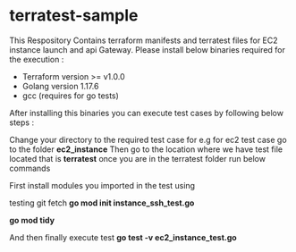 # terratest-sample


This Respository Contains terraform manifests and terratest files for EC2 instance launch and api Gateway.
Please install below binaries required for the execution :
* Terraform version >= v1.0.0
* Golang version 1.17.6
* gcc (requires for go tests)

After installing this binaries you can execute test cases by following below steps :

Change your directory to the required test case for e.g for ec2 test case go to the folder **ec2_instance**
Then go to the location where we have test file located that is **terratest**
once you are in the terratest folder run below commands 

First install modules you imported in the test using 

testing git fetch
**go mod init instance_ssh_test.go**


**go mod tidy**


 And then finally execute test 
**go test -v ec2_instance_test.go**

